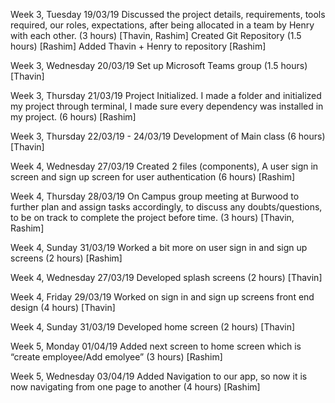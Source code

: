 Week 3, Tuesday 19/03/19
Discussed the project details, requirements, tools required, our roles,
expectations, after being allocated in a team by Henry with each other.
(3 hours) [Thavin, Rashim]
Created Git Repository (1.5 hours) [Rashim]
Added Thavin + Henry to repository [Rashim]

Week 3, Wednesday 20/03/19
Set up Microsoft Teams group (1.5 hours) [Thavin] 

Week 3, Thursday 21/03/19
Project Initialized. I made a folder and initialized my project through terminal,
I made sure every dependency was installed in my project. (6 hours) [Rashim]

Week 3, Thursday 22/03/19 - 24/03/19
Development of Main class (6 hours) [Thavin]

Week 4, Wednesday  27/03/19
Created 2 files (components), A user sign in screen and sign up screen for user authentication (6 hours) [Rashim]

Week 4, Thursday 28/03/19
On Campus group meeting at Burwood to further plan and assign tasks accordingly,
to discuss any doubts/questions, to be on track to complete the project before time. 
(3 hours) [Thavin, Rashim] 

Week 4, Sunday 31/03/19
Worked a bit more on user sign in and sign up screens (2 hours) [Rashim]

Week 4, Wednesday  27/03/19
Developed splash screens (2 hours) [Thavin]

Week 4, Friday  29/03/19
Worked on sign in and sign up screens front end design (4 hours) [Thavin]

Week 4, Sunday 31/03/19
Developed home screen (2 hours) [Thavin]

Week 5, Monday 01/04/19
Added next screen to home screen which is “create employee/Add emolyee” (3 hours) [Rashim] 

Week 5, Wednesday 03/04/19
Added Navigation to our app, so now it is now navigating from one page to another (4 hours) [Rashim]

